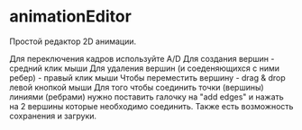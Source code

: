 animationEditor
===============
Простой редактор 2D анимации.

Для переключения кадров используйте A/D
Для создания вершин - средний клик мыши
Для удаления вершин (и соеденяющихся с ними ребер) - правый клик мыши
Чтобы переместить вершину - drag & drop левой кнопкой мыши
Для того чтобы соединить точки (вершины) линиями (ребрами) нужно поставить галочку на "add edges" и нажать на 2 вершины которые необходимо соединить. 
Также есть возможность сохранения и загруки.
